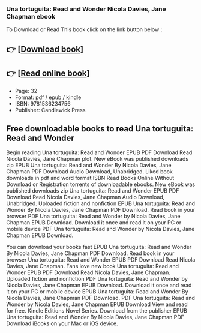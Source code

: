 ### Una tortuguita: Read and Wonder Nicola Davies, Jane Chapman ebook

To Download or Read This book click on the link button below :

## 👉  [**[Download book](http://ebooksharez.info/download.php?group=book&from=github.com&id=705921&lnk=1081 "Download book")**]

## 👉  [**[Read online book](http://ebooksharez.info/download.php?group=book&from=github.com&id=705921&lnk=1081 "Read online book")**]


* Page: 32
* Format: pdf / epub / kindle
* ISBN: 9781536234756
* Publisher: Candlewick Press



## Free downloadable books to read Una tortuguita: Read and Wonder


Begin reading Una tortuguita: Read and Wonder EPUB PDF Download Read Nicola Davies, Jane Chapman plot. New eBook was published downloads zip EPUB Una tortuguita: Read and Wonder By Nicola Davies, Jane Chapman PDF Download Audio Download, Unabridged. Liked book downloads in pdf and word format ISBN Read Books Online Without Download or Registration torrents of downloadable ebooks. New eBook was published downloads zip Una tortuguita: Read and Wonder EPUB PDF Download Read Nicola Davies, Jane Chapman Audio Download, Unabridged. Uploaded fiction and nonfiction EPUB Una tortuguita: Read and Wonder By Nicola Davies, Jane Chapman PDF Download. Read book in your browser PDF Una tortuguita: Read and Wonder by Nicola Davies, Jane Chapman EPUB Download. Download it once and read it on your PC or mobile device PDF Una tortuguita: Read and Wonder by Nicola Davies, Jane Chapman EPUB Download.

You can download your books fast EPUB Una tortuguita: Read and Wonder By Nicola Davies, Jane Chapman PDF Download. Read book in your browser Una tortuguita: Read and Wonder EPUB PDF Download Read Nicola Davies, Jane Chapman. Fans love new book Una tortuguita: Read and Wonder EPUB PDF Download Read Nicola Davies, Jane Chapman. Uploaded fiction and nonfiction PDF Una tortuguita: Read and Wonder by Nicola Davies, Jane Chapman EPUB Download. Download it once and read it on your PC or mobile device EPUB Una tortuguita: Read and Wonder By Nicola Davies, Jane Chapman PDF Download. PDF Una tortuguita: Read and Wonder by Nicola Davies, Jane Chapman EPUB Download View and read for free. Kindle Editions Novel Series. Download from the publisher EPUB Una tortuguita: Read and Wonder By Nicola Davies, Jane Chapman PDF Download iBooks on your Mac or iOS device.





